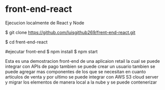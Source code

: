 # front-end-react

Ejecucion localmente de React y Node

$ git clone https://github.com/luisgithub269/frent-end-react.git

$ cd frent-end-react

#ejecutar front-end 
$ npm install
$ npm start

Esta es una demostracion front-end de una aplicaion retail la cual se puede integrar con APIs de pago tambien se puede crear un usuario 
tambien se puede agregar mas componentes de los que se necesitan en cuanto articulos de venta
y por ultimo se puede integrar con AWS S3 cloud server y migrar los elementos de manera local a la nube y se puede contenerizar


